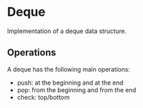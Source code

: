 # Deque

Implementation of a deque data structure.

## Operations

A deque has the following main operations:
- push: at the beginning and at the end
- pop: from the beginning and from the end
- check: top/bottom


